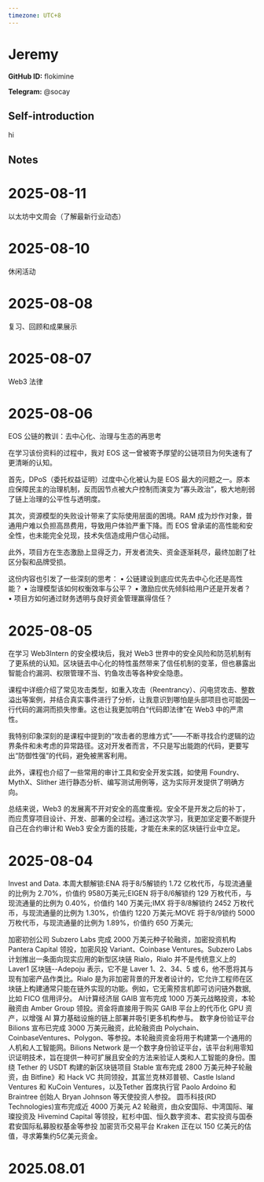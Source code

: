 ```yaml
---
timezone: UTC+8
---
```


# Jeremy

**GitHub ID:** flokimine

**Telegram:** @socay

## Self-introduction

hi

## Notes

<!-- Content_START -->
# 2025-08-11

以太坊中文周会（了解最新行业动态）

# 2025-08-10

休闲活动

# 2025-08-08

复习、回顾和成果展示

# 2025-08-07

Web3 法律

# 2025-08-06

EOS 公链的教训：去中心化、治理与生态的再思考

在学习该份资料的过程中，我对 EOS 这一曾被寄予厚望的公链项目为何失速有了更清晰的认知。

首先，DPoS（委托权益证明）过度中心化被认为是 EOS 最大的问题之一。原本应保障民主的治理机制，反而因节点被大户控制而演变为“寡头政治”，极大地削弱了链上治理的公平性与透明度。

其次，资源模型的失败设计带来了实际使用层面的困境。RAM 成为炒作对象，普通用户难以负担高昂费用，导致用户体验严重下降。而 EOS 曾承诺的高性能和安全性，也未能完全兑现，技术失信造成用户信心动摇。

此外，项目方在生态激励上显得乏力，开发者流失、资金逐渐耗尽，最终加剧了社区分裂和品牌受损。

这份内容也引发了一些深刻的思考：
	•	公链建设到底应优先去中心化还是高性能？
	•	治理模型该如何权衡效率与公平？
	•	激励应优先倾斜给用户还是开发者？
	•	项目方如何通过财务透明与良好资金管理赢得信任？

# 2025-08-05

在学习 Web3Intern 的安全模块后，我对 Web3 世界中的安全风险和防范机制有了更系统的认知。区块链去中心化的特性虽然带来了信任机制的变革，但也暴露出智能合约漏洞、权限管理不当、钓鱼攻击等各种安全隐患。

课程中详细介绍了常见攻击类型，如重入攻击（Reentrancy）、闪电贷攻击、整数溢出等案例，并结合真实事件进行了分析，让我意识到哪怕是头部项目也可能因一行代码的漏洞而损失惨重。这也让我更加明白“代码即法律”在 Web3 中的严肃性。

我特别印象深刻的是课程中提到的“攻击者的思维方式”——不断寻找合约逻辑的边界条件和未考虑的异常路径。这对开发者而言，不只是写出能跑的代码，更要写出“防御性强”的代码，避免被黑客利用。

此外，课程也介绍了一些常用的审计工具和安全开发实践，如使用 Foundry、MythX、Slither 进行静态分析、编写测试用例等，这为实际开发提供了明确方向。

总结来说，Web3 的发展离不开对安全的高度重视。安全不是开发之后的补丁，而应贯穿项目设计、开发、部署的全过程。通过这次学习，我更加坚定要不断提升自己在合约审计和 Web3 安全方面的技能，才能在未来的区块链行业中立足。

# 2025-08-04

Invest and Data.
本周大额解锁:ENA 将于8/5解锁约 1.72 亿枚代币，与现流通量的比例为 2.70%，价值约 9580万美元;EIGEN 将于8/6解锁约 129 万枚代币，与现流通量的比例为 0.40%，价值约 140 万美元;IMX 将于8/8解锁约 2452 万枚代币，与现流通量的比例为 1.30%，价值约 1220 万美元:MOVE 将于8/9锁约 5000 万枚代币，与现流通量的比例为 1.89%，价值约 650 万美元;

加密初创公司 Subzero Labs 完成 2000 万美元种子轮融资，加密投资机构 Pantera Capital 领投，加密风投 Variant、Coinbase Ventures。Subzero Labs 计划推出一条面向现实应用的新型区块链 Rialo，Rialo 并不是传统意义上的Laver1 区块链--Adepoju 表示，它不是 Laver 1、2、34、5 或 6，他不愿将其与现有加密产品作类比。Rialo 是为非加密背景的开发者设计的，它允许工程师在区块链上构建通常只能在链外实现的功能。例如，它无需预言机即可访问链外数据,比如 FICO 信用评分。
AI计算经济层 GAIB 宣布完成 1000 万美元战略投资，本轮融资由 Amber Group 领投。资金将直接用于购买 GAIB 平台上的代币化 GPU 资产，以增强 AI 算力基础设施的链上部署并吸引更多机构参与。
数字身份验证平台 Bilions 宣布已完成 3000 万美元融资，此轮融资由 Polychain、CoinbaseVentures、Polygon、等参投。本轮融资资金将用于构建第一个通用的人机和人工智能网。Bilions Network 是一个数字身份验证平台，该平台利用零知识证明技术，旨在提供一种可扩展且安全的方法来验证人类和人工智能的身份。围绕 Tether 的 USDT 构建的新区块链项目 Stable 宣布完成 2800 万美元种子轮融资，由 Bitfine》和 Hack VC 共同领投，其富兰克林邓普顿、Castle lsland Ventures 和 KuCoin Ventures，以及Tether 首席执行官 Paolo Ardoino 和 Braintree 创始人 Bryan Johnson 等天使投资人参投。
圆币科技(RD Technologies)宣布完成近 4000 万美元 A2 轮融资，由众安国际、中湾国际、璀璨投资及 Hivemind Capital 等领投，紅杉中国、恒久数字资本、君实投资与国泰君安国际私募股权基金等参投
加密货币交易平台 Kraken 正在以 150 亿美元的估值，寻求筹集约5亿美元资金。


# 2025.08.01


<!-- Content_END -->
